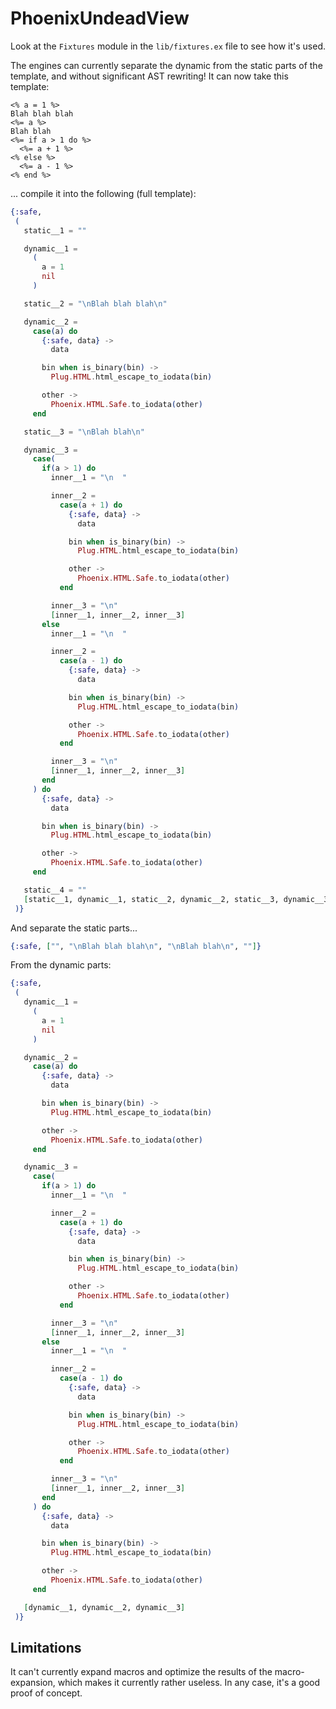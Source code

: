 # PhoenixUndeadView

Look at the `Fixtures` module in the `lib/fixtures.ex` file to see how it's used.

The engines can currently separate the dynamic from the static parts of the template, and without significant AST rewriting! It can now take this template:

```
<% a = 1 %>
Blah blah blah
<%= a %>
Blah blah
<%= if a > 1 do %>
  <%= a + 1 %>
<% else %>
  <%= a - 1 %>
<% end %>
```

... compile it into the following (full template):

```elixir
{:safe,
 (
   static__1 = ""

   dynamic__1 =
     (
       a = 1
       nil
     )

   static__2 = "\nBlah blah blah\n"

   dynamic__2 =
     case(a) do
       {:safe, data} ->
         data

       bin when is_binary(bin) ->
         Plug.HTML.html_escape_to_iodata(bin)

       other ->
         Phoenix.HTML.Safe.to_iodata(other)
     end

   static__3 = "\nBlah blah\n"

   dynamic__3 =
     case(
       if(a > 1) do
         inner__1 = "\n  "

         inner__2 =
           case(a + 1) do
             {:safe, data} ->
               data

             bin when is_binary(bin) ->
               Plug.HTML.html_escape_to_iodata(bin)

             other ->
               Phoenix.HTML.Safe.to_iodata(other)
           end

         inner__3 = "\n"
         [inner__1, inner__2, inner__3]
       else
         inner__1 = "\n  "

         inner__2 =
           case(a - 1) do
             {:safe, data} ->
               data

             bin when is_binary(bin) ->
               Plug.HTML.html_escape_to_iodata(bin)

             other ->
               Phoenix.HTML.Safe.to_iodata(other)
           end

         inner__3 = "\n"
         [inner__1, inner__2, inner__3]
       end
     ) do
       {:safe, data} ->
         data

       bin when is_binary(bin) ->
         Plug.HTML.html_escape_to_iodata(bin)

       other ->
         Phoenix.HTML.Safe.to_iodata(other)
     end

   static__4 = ""
   [static__1, dynamic__1, static__2, dynamic__2, static__3, dynamic__3, static__4]
 )}
```

And separate the static parts...

```elixir
{:safe, ["", "\nBlah blah blah\n", "\nBlah blah\n", ""]}
```

From the dynamic parts:

```elixir
{:safe,
 (
   dynamic__1 =
     (
       a = 1
       nil
     )

   dynamic__2 =
     case(a) do
       {:safe, data} ->
         data

       bin when is_binary(bin) ->
         Plug.HTML.html_escape_to_iodata(bin)

       other ->
         Phoenix.HTML.Safe.to_iodata(other)
     end

   dynamic__3 =
     case(
       if(a > 1) do
         inner__1 = "\n  "

         inner__2 =
           case(a + 1) do
             {:safe, data} ->
               data

             bin when is_binary(bin) ->
               Plug.HTML.html_escape_to_iodata(bin)

             other ->
               Phoenix.HTML.Safe.to_iodata(other)
           end

         inner__3 = "\n"
         [inner__1, inner__2, inner__3]
       else
         inner__1 = "\n  "

         inner__2 =
           case(a - 1) do
             {:safe, data} ->
               data

             bin when is_binary(bin) ->
               Plug.HTML.html_escape_to_iodata(bin)

             other ->
               Phoenix.HTML.Safe.to_iodata(other)
           end

         inner__3 = "\n"
         [inner__1, inner__2, inner__3]
       end
     ) do
       {:safe, data} ->
         data

       bin when is_binary(bin) ->
         Plug.HTML.html_escape_to_iodata(bin)

       other ->
         Phoenix.HTML.Safe.to_iodata(other)
     end

   [dynamic__1, dynamic__2, dynamic__3]
 )}
```

## Limitations

It can't currently expand macros and optimize the results of the macro-expansion, which makes it currently rather useless. In any case, it's a good proof of concept.